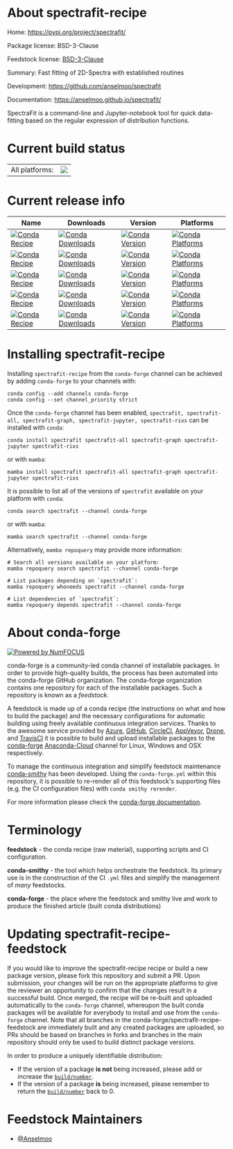 About spectrafit-recipe
=======================

Home: https://pypi.org/project/spectrafit/

Package license: BSD-3-Clause

Feedstock license: [BSD-3-Clause](https://github.com/conda-forge/spectrafit-feedstock/blob/main/LICENSE.txt)

Summary: Fast fitting of 2D-Spectra with established routines

Development: https://github.com/anselmoo/spectrafit

Documentation: https://anselmoo.github.io/spectrafit/

SpectraFit is a command-line and Jupyter-notebook tool for
quick data-fitting based on the regular expression of
distribution functions.


Current build status
====================


<table><tr><td>All platforms:</td>
    <td>
      <a href="https://dev.azure.com/conda-forge/feedstock-builds/_build/latest?definitionId=16585&branchName=main">
        <img src="https://dev.azure.com/conda-forge/feedstock-builds/_apis/build/status/spectrafit-feedstock?branchName=main">
      </a>
    </td>
  </tr>
</table>

Current release info
====================

| Name | Downloads | Version | Platforms |
| --- | --- | --- | --- |
| [![Conda Recipe](https://img.shields.io/badge/recipe-spectrafit-green.svg)](https://anaconda.org/conda-forge/spectrafit) | [![Conda Downloads](https://img.shields.io/conda/dn/conda-forge/spectrafit.svg)](https://anaconda.org/conda-forge/spectrafit) | [![Conda Version](https://img.shields.io/conda/vn/conda-forge/spectrafit.svg)](https://anaconda.org/conda-forge/spectrafit) | [![Conda Platforms](https://img.shields.io/conda/pn/conda-forge/spectrafit.svg)](https://anaconda.org/conda-forge/spectrafit) |
| [![Conda Recipe](https://img.shields.io/badge/recipe-spectrafit--all-green.svg)](https://anaconda.org/conda-forge/spectrafit-all) | [![Conda Downloads](https://img.shields.io/conda/dn/conda-forge/spectrafit-all.svg)](https://anaconda.org/conda-forge/spectrafit-all) | [![Conda Version](https://img.shields.io/conda/vn/conda-forge/spectrafit-all.svg)](https://anaconda.org/conda-forge/spectrafit-all) | [![Conda Platforms](https://img.shields.io/conda/pn/conda-forge/spectrafit-all.svg)](https://anaconda.org/conda-forge/spectrafit-all) |
| [![Conda Recipe](https://img.shields.io/badge/recipe-spectrafit--graph-green.svg)](https://anaconda.org/conda-forge/spectrafit-graph) | [![Conda Downloads](https://img.shields.io/conda/dn/conda-forge/spectrafit-graph.svg)](https://anaconda.org/conda-forge/spectrafit-graph) | [![Conda Version](https://img.shields.io/conda/vn/conda-forge/spectrafit-graph.svg)](https://anaconda.org/conda-forge/spectrafit-graph) | [![Conda Platforms](https://img.shields.io/conda/pn/conda-forge/spectrafit-graph.svg)](https://anaconda.org/conda-forge/spectrafit-graph) |
| [![Conda Recipe](https://img.shields.io/badge/recipe-spectrafit--jupyter-green.svg)](https://anaconda.org/conda-forge/spectrafit-jupyter) | [![Conda Downloads](https://img.shields.io/conda/dn/conda-forge/spectrafit-jupyter.svg)](https://anaconda.org/conda-forge/spectrafit-jupyter) | [![Conda Version](https://img.shields.io/conda/vn/conda-forge/spectrafit-jupyter.svg)](https://anaconda.org/conda-forge/spectrafit-jupyter) | [![Conda Platforms](https://img.shields.io/conda/pn/conda-forge/spectrafit-jupyter.svg)](https://anaconda.org/conda-forge/spectrafit-jupyter) |
| [![Conda Recipe](https://img.shields.io/badge/recipe-spectrafit--rixs-green.svg)](https://anaconda.org/conda-forge/spectrafit-rixs) | [![Conda Downloads](https://img.shields.io/conda/dn/conda-forge/spectrafit-rixs.svg)](https://anaconda.org/conda-forge/spectrafit-rixs) | [![Conda Version](https://img.shields.io/conda/vn/conda-forge/spectrafit-rixs.svg)](https://anaconda.org/conda-forge/spectrafit-rixs) | [![Conda Platforms](https://img.shields.io/conda/pn/conda-forge/spectrafit-rixs.svg)](https://anaconda.org/conda-forge/spectrafit-rixs) |

Installing spectrafit-recipe
============================

Installing `spectrafit-recipe` from the `conda-forge` channel can be achieved by adding `conda-forge` to your channels with:

```
conda config --add channels conda-forge
conda config --set channel_priority strict
```

Once the `conda-forge` channel has been enabled, `spectrafit, spectrafit-all, spectrafit-graph, spectrafit-jupyter, spectrafit-rixs` can be installed with `conda`:

```
conda install spectrafit spectrafit-all spectrafit-graph spectrafit-jupyter spectrafit-rixs
```

or with `mamba`:

```
mamba install spectrafit spectrafit-all spectrafit-graph spectrafit-jupyter spectrafit-rixs
```

It is possible to list all of the versions of `spectrafit` available on your platform with `conda`:

```
conda search spectrafit --channel conda-forge
```

or with `mamba`:

```
mamba search spectrafit --channel conda-forge
```

Alternatively, `mamba repoquery` may provide more information:

```
# Search all versions available on your platform:
mamba repoquery search spectrafit --channel conda-forge

# List packages depending on `spectrafit`:
mamba repoquery whoneeds spectrafit --channel conda-forge

# List dependencies of `spectrafit`:
mamba repoquery depends spectrafit --channel conda-forge
```


About conda-forge
=================

[![Powered by
NumFOCUS](https://img.shields.io/badge/powered%20by-NumFOCUS-orange.svg?style=flat&colorA=E1523D&colorB=007D8A)](https://numfocus.org)

conda-forge is a community-led conda channel of installable packages.
In order to provide high-quality builds, the process has been automated into the
conda-forge GitHub organization. The conda-forge organization contains one repository
for each of the installable packages. Such a repository is known as a *feedstock*.

A feedstock is made up of a conda recipe (the instructions on what and how to build
the package) and the necessary configurations for automatic building using freely
available continuous integration services. Thanks to the awesome service provided by
[Azure](https://azure.microsoft.com/en-us/services/devops/), [GitHub](https://github.com/),
[CircleCI](https://circleci.com/), [AppVeyor](https://www.appveyor.com/),
[Drone](https://cloud.drone.io/welcome), and [TravisCI](https://travis-ci.com/)
it is possible to build and upload installable packages to the
[conda-forge](https://anaconda.org/conda-forge) [Anaconda-Cloud](https://anaconda.org/)
channel for Linux, Windows and OSX respectively.

To manage the continuous integration and simplify feedstock maintenance
[conda-smithy](https://github.com/conda-forge/conda-smithy) has been developed.
Using the ``conda-forge.yml`` within this repository, it is possible to re-render all of
this feedstock's supporting files (e.g. the CI configuration files) with ``conda smithy rerender``.

For more information please check the [conda-forge documentation](https://conda-forge.org/docs/).

Terminology
===========

**feedstock** - the conda recipe (raw material), supporting scripts and CI configuration.

**conda-smithy** - the tool which helps orchestrate the feedstock.
                   Its primary use is in the construction of the CI ``.yml`` files
                   and simplify the management of *many* feedstocks.

**conda-forge** - the place where the feedstock and smithy live and work to
                  produce the finished article (built conda distributions)


Updating spectrafit-recipe-feedstock
====================================

If you would like to improve the spectrafit-recipe recipe or build a new
package version, please fork this repository and submit a PR. Upon submission,
your changes will be run on the appropriate platforms to give the reviewer an
opportunity to confirm that the changes result in a successful build. Once
merged, the recipe will be re-built and uploaded automatically to the
`conda-forge` channel, whereupon the built conda packages will be available for
everybody to install and use from the `conda-forge` channel.
Note that all branches in the conda-forge/spectrafit-recipe-feedstock are
immediately built and any created packages are uploaded, so PRs should be based
on branches in forks and branches in the main repository should only be used to
build distinct package versions.

In order to produce a uniquely identifiable distribution:
 * If the version of a package **is not** being increased, please add or increase
   the [``build/number``](https://docs.conda.io/projects/conda-build/en/latest/resources/define-metadata.html#build-number-and-string).
 * If the version of a package **is** being increased, please remember to return
   the [``build/number``](https://docs.conda.io/projects/conda-build/en/latest/resources/define-metadata.html#build-number-and-string)
   back to 0.

Feedstock Maintainers
=====================

* [@Anselmoo](https://github.com/Anselmoo/)


<!-- dummy commit to enable rerendering -->

